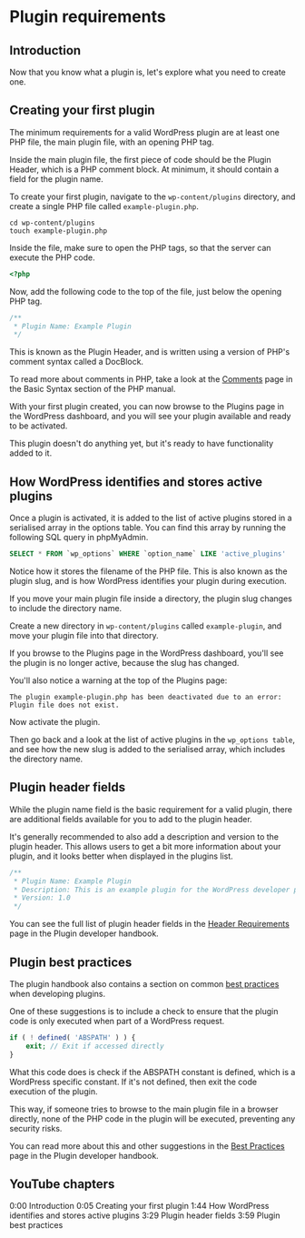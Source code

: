 # Plugin requirements

## Introduction

Now that you know what a plugin is, let's explore what you need to create one.

## Creating your first plugin

The minimum requirements for a valid WordPress plugin are at least one PHP file, the main plugin file, with an opening PHP tag.

Inside the main plugin file, the first piece of code should be the Plugin Header, which is a PHP comment block. At minimum, it should contain a field for the plugin name. 

To create your first plugin, navigate to the `wp-content/plugins` directory, and create a single PHP file called `example-plugin.php`.

```shell
cd wp-content/plugins
touch example-plugin.php
```

Inside the file, make sure to open the PHP tags, so that the server can execute the PHP code.

```php
<?php
```

Now, add the following code to the top of the file, just below the opening PHP tag.

```php
/**
 * Plugin Name: Example Plugin
 */
```

This is known as the Plugin Header, and is written using a version of PHP's comment syntax called a DocBlock. 

To read more about comments in PHP, take a look at the [Comments](https://www.php.net/manual/en/language.basic-syntax.comments.php) page in the Basic Syntax section of the PHP manual.

With your first plugin created, you can now browse to the Plugins page in the WordPress dashboard, and you will see your plugin available and ready to be activated.

This plugin doesn't do anything yet, but it's ready to have functionality added to it. 

## How WordPress identifies and stores active plugins

Once a plugin is activated, it is added to the list of active plugins stored in a serialised array in the options table. You can find this array by running the following SQL query in phpMyAdmin. 

```sql
SELECT * FROM `wp_options` WHERE `option_name` LIKE 'active_plugins'
```

Notice how it stores the filename of the PHP file. This is also known as the plugin slug, and is how WordPress identifies your plugin during execution.

If you move your main plugin file inside a directory, the plugin slug changes to include the directory name. 

Create a new directory in `wp-content/plugins` called `example-plugin`, and move your plugin file into that directory.

If you browse to the Plugins page in the WordPress dashboard, you'll see the plugin is no longer active, because the slug has changed. 

You'll also notice a warning at the top of the Plugins page:

```
The plugin example-plugin.php has been deactivated due to an error: Plugin file does not exist.
```

Now activate the plugin. 

Then go back and a look at the list of active plugins in the `wp_options table`, and see how the new slug is added to the serialised array, which includes the directory name.

## Plugin header fields

While the plugin name field is the basic requirement for a valid plugin, there are additional fields available for you to add to the plugin header. 

It's generally recommended to also add a description and version to the plugin header. This allows users to get a bit more information about your plugin, and it looks better when displayed in the plugins list. 

```php
/**
 * Plugin Name: Example Plugin
 * Description: This is an example plugin for the WordPress developer pathway.
 * Version: 1.0
 */
```

You can see the full list of plugin header fields in the [Header Requirements](https://developer.wordpress.org/plugins/plugin-basics/header-requirements/) page in the Plugin developer handbook.

## Plugin best practices

The plugin handbook also contains a section on common [best practices](https://developer.wordpress.org/plugins/plugin-basics/best-practices/) when developing plugins. 

One of these suggestions is to include a check to ensure that the plugin code is only executed when part of a WordPress request.

```php
if ( ! defined( 'ABSPATH' ) ) {
	exit; // Exit if accessed directly
}
```

What this code does is check if the ABSPATH constant is defined, which is a WordPress specific constant. If it's not defined, then exit the code execution of the plugin. 

This way, if someone tries to browse to the main plugin file in a browser directly, none of the PHP code in the plugin will be executed, preventing any security risks. 

You can read more about this and other suggestions in the [Best Practices](https://developer.wordpress.org/plugins/plugin-basics/best-practices/) page in the Plugin developer handbook.

## YouTube chapters

0:00 Introduction
0:05 Creating your first plugin
1:44 How WordPress identifies and stores active plugins
3:29 Plugin header fields
3:59 Plugin best practices
